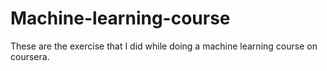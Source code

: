 # Machine-learning-course
These are the exercise that I did while doing a machine learning course on coursera.
